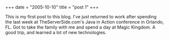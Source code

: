 +++
date = "2005-10-10"
title = "post 1"
+++

This is my first post to this blog.  I've just returned to work after spending the last week at TheServerSide.com's Java in Action conference in Orlando, FL.  Got to take the family with me and spend a day at Magic Kingdom.  A good trip, and learned a lot of new technologies.
